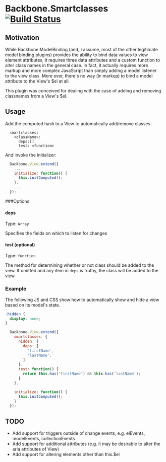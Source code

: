 # Backbone.Smartclasses [![Build Status](https://travis-ci.org/ianwremmel/backbone.smartclasses.png)](https://travis-ci.org/ianwremmel/backbone.smartclasses)

## Motivation

While Backbone.ModelBinding (and, I assume, most of the other legitimate model binding plugins) provides the ability to bind data values to view element attributes, it requires three data attributes and a custom function to alter class names in the general case. In fact, it actually requires more markup and more complex JavaScript than simply adding a model listener to the view class. More over, there's no way (in markup) to bind a model attribute to the View's $el at all.

This plugin was conceived for dealing with the case of adding and removing classnames from a View's $el.


## Usage

Add the computed hash to a View to automatically add/remove classes:

```
  smartclasses:
    <className>:
      deps:[]
      test: <function>
```

And invoke the initializer:

```JavaScript
  Backbone.View.extend({
    ...
    initialize: function() {
      this.initComputed();
    },
    ...
  });
```

###Options

#### deps
Type: `Array`

Specifies the fields on which to listen for changes

#### test (optional)
Type: `function`

The method for determining whether or not class should be added to the view. If omitted and any item in `deps` is truthy, the class will be added to the view

### Example

The following JS and CSS show how to automatically show and hide a view based on its model's state.

```css
.hidden {
  display: none;
}
```

```JavaScript
  Backbone.View.extend({
    smartclasses: {
      hidden: {
        deps: [
          'firstName',
          'lastName',
        ]
      },
      test: function() {
        return this.has('firstName') && this.has('lastName');
      }
    },

    initialize: function() {
      this.initComputed();
    }
  });
```

## TODO

- Add support for triggers outside of change events, e.g. elEvents, modelEvents, collectionEvents
- Add support for additional attributes (e.g. it may be desirable to alter the aria attributes of View)
- Add support for altering elements other than this.$el
